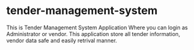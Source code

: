 # tender-management-system
This is Tender Management System Application Where you can login as Administrator or vendor.  This application store all tender information, vendor data safe and easily retrival manner.
